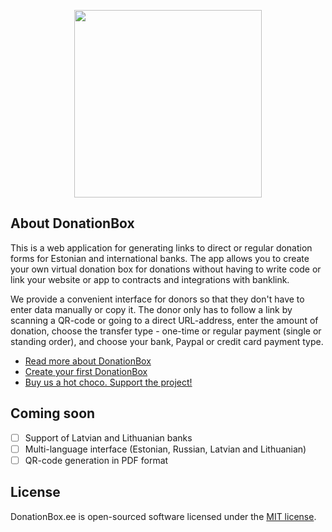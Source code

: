<p align="center"><a href="https://donationbox.ee/" target="_blank"><img src="https://donationbox.ee/img/db-logo-fl.png" width="300"></a></p>

## About DonationBox

This is a web application for generating links to direct or regular donation forms for Estonian and international banks. The app allows you to create your own virtual donation box for donations without having to write code or link your website or app to contracts and integrations with banklink.

We provide a convenient interface for donors so that they don't have to enter data manually or copy it. The donor only has to follow a link by scanning a QR-code or going to a direct URL-address, enter the amount of donation, choose the transfer type - one-time or regular payment (single or standing order), and choose your bank, Paypal or credit card payment type.

- [Read more about DonationBox](https://donationbox.ee/about)
- [Create your first DonationBox](https://donationbox.ee)
- [Buy us a hot choco. Support the project!](https://donationbox.ee/donation?campaign_title=Support+Donationbox.ee&detail=Annetus+donationbox.ee&payee=Pavel+Flei%C5%A1er&iban=EE614204278622417401&pp=pfleiser&rev=pavelvtd)

## Coming soon
- [ ] Support of Latvian and Lithuanian banks
- [ ] Multi-language interface (Estonian, Russian, Latvian and Lithuanian)
- [ ] QR-code generation in PDF format

## License

DonationBox.ee is open-sourced software licensed under the [MIT license](https://opensource.org/licenses/MIT).
